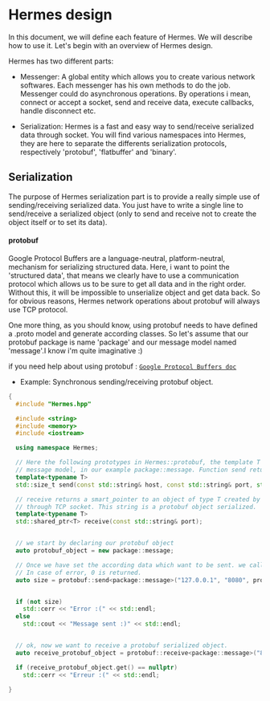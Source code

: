 # Hermes design

In this document, we will define each feature of Hermes. We will describe how to use it.
Let's begin with an overview of Hermes design.

Hermes has two different parts:
- Messenger:
    A global entity which allows you to create various network softwares. Each messenger has his own methods to do the job. Messenger could do asynchronous operations. By operations i mean, connect or accept a socket, send and receive data, execute callbacks, handle disconnect etc.

- Serialization:
    Hermes is a fast and easy way to send/receive serialized data through socket.
    You will find various namespaces into Hermes, they are here to separate the differents serialization protocols, respectively 'protobuf', 'flatbuffer' and 'binary'.


## Serialization

The purpose of Hermes serialization part is to provide a really simple use of sending/receiving serialized data. You just have to write a single line to send/receive a serialized object (only to send and receive not to create the object itself or to set its data).

#### protobuf

Google Protocol Buffers are a language-neutral, platform-neutral, mechanism for serializing structured data.
Here, i want to point the 'structured data', that means we clearly have to use a communication protocol which allows us to be sure to get all data and in the right order. Without this, it will be impossible to unserialize object and get data back.
So for obvious reasons, Hermes network operations about protobuf will always use TCP protocol.

One more thing, as you should know, using protobuf needs to have defined a .proto model and generate according classes. So let's assume that our protobuf package is name 'package' and our message model named 'message'.I know i'm quite imaginative :)

  if you need help about using protobuf : [`Google Protocol Buffers doc`](https://developers.google.com/protocol-buffers/?hl=en)

- Example: Synchronous sending/receiving protobuf object.

```c++
{
  #include "Hermes.hpp"

  #include <string>
  #include <memory>
  #include <iostream>

  using namespace Hermes;

  // Here the following prototypes in Hermes::protobuf, the template T represents your protobuf
  // message model, in our example package::message. Function send returns number of bytes sent.
  template<typename T>
  std::size_t send(const std::string& host, const std::string& port, std::shared_ptr<T> message);

  // receive returns a smart_pointer to an object of type T created by parsing the string received
  // through TCP socket. This string is a protobuf object serialized.
  template<typename T>
  std::shared_ptr<T> receive(const std::string& port);


  // we start by declaring our protobuf object
  auto protobuf_object = new package::message;

  // Once we have set the according data which want to be sent. we call the send function.
  // In case of error, 0 is returned.
  auto size = protobuf::send<package::message>("127.0.0.1", "8080", protobuf_object);


  if (not size)
    std::cerr << "Error :(" << std::endl;
  else
    std::cout << "Message sent :)" << std::endl;


  // ok, now we want to receive a protobuf serialized object.
  auto receive_protobuf_object = protobuf::receive<package::message>("8080");

  if (receive_protobuf_object.get() == nullptr)
    std::cerr << "Erreur :(" << std::endl;

}

```
